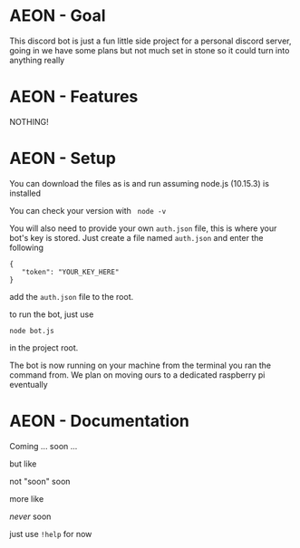 # AEON - Goal

This discord bot is just a fun little side project for a personal discord server, 
going in we have some plans but not much set in stone so it could turn into anything really

# AEON - Features

NOTHING!

# AEON - Setup
You can download the files as is and run assuming node.js (10.15.3) is installed

You can check your version with ``` node -v```

You will also need to provide your own ```auth.json``` file, this is where your bot's key is stored.
Just create a file named ```auth.json``` and enter the following

```
{
   "token": "YOUR_KEY_HERE"
}
```

add the ```auth.json``` file to the root.

 
to run the bot, just use

```
node bot.js
```

in the project root. 

The bot is now running on your machine from the terminal you ran the command from. 
We plan on moving ours to a dedicated raspberry pi eventually



# AEON - Documentation

Coming ... soon ...

but like

not "soon" soon

more like 

*never* soon

just use ```!help``` for now
